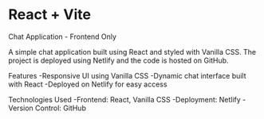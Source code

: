 # React + Vite

Chat Application - Frontend Only

A simple chat application built using React and styled with Vanilla CSS. The project is deployed using Netlify and the code is hosted on GitHub.

Features
-Responsive UI using Vanilla CSS
-Dynamic chat interface built with React
-Deployed on Netlify for easy access

Technologies Used
-Frontend: React, Vanilla CSS
-Deployment: Netlify
-Version Control: GitHub
